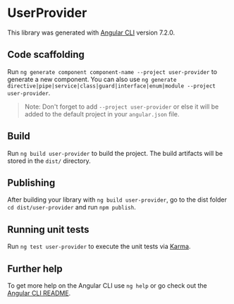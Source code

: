 # UserProvider

This library was generated with [Angular CLI](https://github.com/angular/angular-cli) version 7.2.0.

## Code scaffolding

Run `ng generate component component-name --project user-provider` to generate a new component. You can also use `ng generate directive|pipe|service|class|guard|interface|enum|module --project user-provider`.
> Note: Don't forget to add `--project user-provider` or else it will be added to the default project in your `angular.json` file. 

## Build

Run `ng build user-provider` to build the project. The build artifacts will be stored in the `dist/` directory.

## Publishing

After building your library with `ng build user-provider`, go to the dist folder `cd dist/user-provider` and run `npm publish`.

## Running unit tests

Run `ng test user-provider` to execute the unit tests via [Karma](https://karma-runner.github.io).

## Further help

To get more help on the Angular CLI use `ng help` or go check out the [Angular CLI README](https://github.com/angular/angular-cli/blob/master/README.md).
